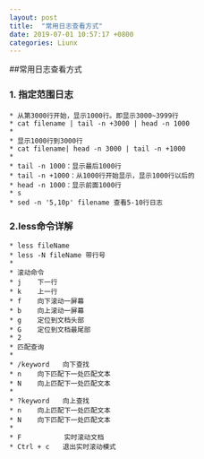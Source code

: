 ```yaml
---
layout: post
title:  "常用日志查看方式"
date: 2019-07-01 10:57:17 +0800
categories: Liunx
---
```

##常用日志查看方式
### 1. 指定范围日志
	* 从第3000行开始，显示1000行。即显示3000~3999行
	* cat filename | tail -n +3000 | head -n 1000
	* 
	* 显示1000行到3000行
	* cat filename| head -n 3000 | tail -n +1000
	* 
	* tail -n 1000：显示最后1000行
	* tail -n +1000：从1000行开始显示，显示1000行以后的
	* head -n 1000：显示前面1000行
	* s
	* sed -n '5,10p' filename 查看5-10行日志
	
### 2.less命令详解
	* less fileName
	* less -N fileName 带行号
	* 
	* 滚动命令
	* j    下一行
	* k    上一行
	* f    向下滚动一屏幕
	* b    向上滚动一屏幕
	* g    定位到文档头部
	* G    定位到文档最尾部
	* 2
	* 匹配查询
	* 
	* /keyword　　向下查找
	* n    向下匹配下一处匹配文本
	* N    向上匹配下一处匹配文本
	* 
	* ?keyword　　向上查找
	* n    向上匹配下一处匹配文本
	* N    向下匹配下一处匹配文本
	* 
	* F    　　　　实时滚动文档
	* Ctrl + c　　退出实时滚动模式
